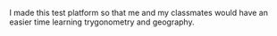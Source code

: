 I made this test platform so that me and my classmates would have an easier time learning trygonometry and geography.
